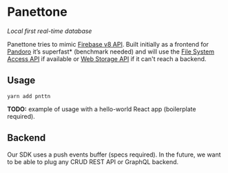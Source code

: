 # Panettone 

_Local first real-time database_

Panettone tries to mimic [Firebase v8 API](https://firebase.google.com/docs/database/web/read-and-write). Built initially as a frontend for [Pandoro](https://github.com/cppccn/pndr) it’s superfast* (benchmark needed) and will use the [File System Access API](https://web.dev/file-system-access/) if available or [Web Storage API](https://developer.mozilla.org/en-US/docs/Web/API/Web_Storage_API/Using_the_Web_Storage_API) if it can't reach a backend.

## Usage

```
yarn add pnttn
```

**TODO:** example of usage with a hello-world React app (boilerplate required).

## Backend

Our SDK uses a push events buffer (specs required). In the future, we want to be able to plug any CRUD REST API or GraphQL backend.
